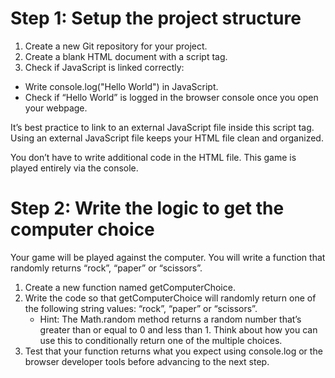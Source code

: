 # Step 1: Setup the project structure
1. Create a new Git repository for your project.
2. Create a blank HTML document with a script tag.
3. Check if JavaScript is linked correctly:
  -  Write console.log("Hello World") in JavaScript.
  - Check if “Hello World” is logged in the browser console once you open your webpage.

It’s best practice to link to an external JavaScript file inside this script tag. Using an external JavaScript file keeps your HTML file clean and organized.

You don’t have to write additional code in the HTML file. This game is played entirely via the console.

# Step 2: Write the logic to get the computer choice
Your game will be played against the computer. You will write a function that randomly returns “rock”, “paper” or “scissors”.

1. Create a new function named getComputerChoice.
2. Write the code so that getComputerChoice will randomly return one of the following string values: “rock”, “paper” or “scissors”.
    - Hint: The Math.random method returns a random number that’s greater than or equal to 0 and less than 1. Think about how you can use this to conditionally return one of the multiple choices.
3. Test that your function returns what you expect using console.log or the browser developer tools before advancing to the next step.

